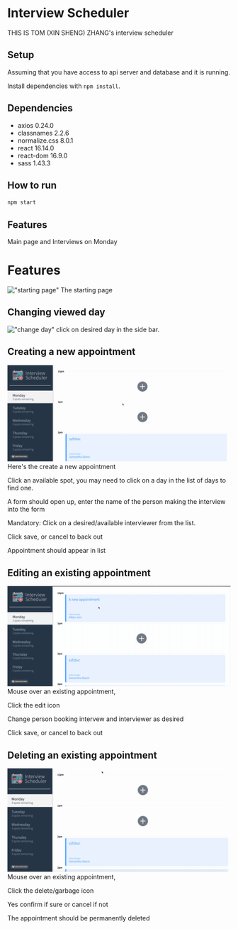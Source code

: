 # Interview Scheduler

THIS IS TOM (XIN SHENG) ZHANG's interview scheduler
## Setup

Assuming that you have access to api server and database and it is running. 

Install dependencies with `npm install`.

## Dependencies

- axios 0.24.0
- classnames 2.2.6
- normalize.css 8.0.1
- react 16.14.0
- react-dom 16.9.0
- sass 1.43.3
## How to run

```sh
npm start
```

## Features
Main page and Interviews on Monday

# Features
!["starting page"](docs/startpage.png)
The starting page

## Changing viewed day
!["change day"](docs/startpage.png)
click on desired day in the side bar.
## Creating a new appointment
!["create new appointment gif"](docs/ANewAppointment.gif)
Here's the create a new appointment

Click an available spot, you may need to click on a day in the list of days to find one.

A form should open up, enter the name of the person making the interview into the form

Mandatory: Click on a desired/available interviewer from the list.

Click save, or cancel to back out

Appointment should appear in list

## Editing an existing appointment
!["create appointment gif"](docs/AeditAppointment.gif)
Mouse over an existing appointment,

Click the edit icon

Change person booking intervew and interviewer as desired

Click save, or cancel to back out

## Deleting an existing appointment
!["delete appointment gif"](docs/DeleteAppointment.gif)
Mouse over an existing appointment,

Click the delete/garbage icon

Yes confirm if sure or cancel if not

The appointment should be permanently deleted


